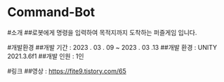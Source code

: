 # Command-Bot

#소개
##로봇에게 명령을 입력하여 목적지까지 도착하는 퍼즐게임 입니다.

#개발환경
##개발 기간 : 2023 . 03 . 09 ~ 2023 . 03 .13
##개발 환경 : UNITY 2021.3.6f1
##개발 인원 : 1인

#링크
##영상 :  https://fite9.tistory.com/65
